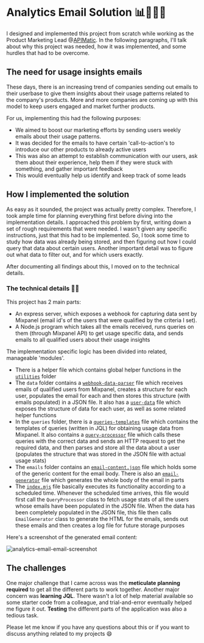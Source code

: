 # Analytics Email Solution 📊📨👩‍💻

I designed and implemented this project from scratch while working as the Product Marketing Lead @[APIMatic](https://apimatic.io). In the following paragraphs, I'll talk about why this project was needed, how it was implemented, and some hurdles that had to be overcome.

## The need for usage insights emails
These days, there is an increasing trend of companies sending out emails to their userbase to give them insights about their usage patterns related to the company's products. More and more companies are coming up with this model to keep users engaged and market further products.

For us, implementing this had the following purposes:
* We aimed to boost our marketing efforts by sending users weekly emails about their usage patterns.
* It was decided for the emails to have certain 'call-to-action's to introduce our other products to already active users
* This was also an attempt to establish communication with our users, ask them about their experience, help them if they were stuck with something, and gather important feedback
* This would eventually help us identify and keep track of some leads

## How I implemented the solution
As easy as it sounded, the project was actually pretty complex. Therefore, I took ample time for planning everything first before diving into the implementation details. I approached this problem by first, writing down a set of rough requirements that were needed. I wasn't given any specific instructions, just that this had to be implemented. So, I took some time to study how data was already being stored, and then figuring out how I could query that data about certain users. Another important detail was to figure out what data to filter out, and for which users exactly.

After documenting all findings about this, I moved on to the technical details.

### The technical details 👩‍💻
This project has 2 main parts:
* An express server, which exposes a webhook for capturing data sent by Mixpanel (email id's of the users that were qualified by the criteria I set).
* A Node.js program which takes all the emails received, runs queries on them (through Mixpanel API) to get usage specific data, and sends emails to all qualified users about their usage insights

The implementation specific logic has been divided into related, manageable 'modules'.
* There is a helper file which contains global helper functions in the [`utilities`](https://github.com/mahamshahid18/analytics-email-solution/tree/master/utilities) folder
* The `data` folder contains a [`webhook-data-parser`](https://github.com/mahamshahid18/analytics-email-solution/blob/master/data/webhook-data-parser.mjs) file which receives emails of qualified users from Mixpanel, creates a structure for each user, populates the email for each and then stores this structure (with emails populated) in a JSON file. It also has a [`user-data`](https://github.com/mahamshahid18/analytics-email-solution/blob/master/data/user-data.mjs) file which exposes the structure of data for each user, as well as some related helper functions
* In the `queries` folder, there is a [`queries-templates`](https://github.com/mahamshahid18/analytics-email-solution/blob/master/queries/queries-templates.mjs) file which contains the templates of queries (written in JQL) for obtaining usage data from Mixpanel. It also contains a [`query-processor`](https://github.com/mahamshahid18/analytics-email-solution/blob/master/queries/query-processor.mjs) file which calls these queries with the correct data and sends an HTTP request to get the required data, and then parses and store all the data about a user (populates the structure that was stored in the JSON file with actual usage stats)
* The `emails` folder contains an [`email-content.json`](https://github.com/mahamshahid18/analytics-email-solution/blob/master/emails/email-content.json) file which holds some of the generic content for the email body. There is also an [`email-generator`](https://github.com/mahamshahid18/analytics-email-solution/blob/master/emails/email-generator.mjs) file which generates the whole body of the email in parts
* The [`index.mjs`](https://github.com/mahamshahid18/analytics-email-solution/blob/master/index.mjs) file basically executes its functionality according to a scheduled time. Whenever the scheduled time arrives, this file would first call the `QueryProcessor` class to fetch usage stats of all the users whose emails have been populated in the JSON file. When the data has been completely populated in the JSON file, this file then calls `EmailGenerator` class to generate the HTML for the emails, sends out these emails and then creates a log file for future storage purposes

Here's a screenshot of the generated email content:

![analytics-email-email-screenshot](https://user-images.githubusercontent.com/12479952/45786727-404c0500-bc8b-11e8-8816-9251cd3f72bc.PNG)


## The challenges
One major challenge that I came across was the **meticulate planning required** to get all the different parts to work together. Another major concern was **learning JQL**. There wasn't a lot of help material available so some starter code from a colleague, and trial-and-error eventually helped me figure it out. **Testing** the different parts of the application was also a tedious task.

Please let me know if you have any questions about this or if you want to discuss anything related to my projects 😄
